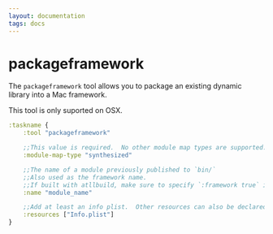 ```yaml
---
layout: documentation
tags: docs
---
```


# packageframework

The `packageframework` tool allows you to package an existing dynamic library into a Mac framework.

This tool is only suported on OSX.

```clojure
:taskname {
    :tool "packageframework"

    ;;This value is required.  No other module map types are supported.
    :module-map-type "synthesized"

    ;;The name of a module previously published to `bin/`
    ;;Also used as the framework name.
    ;;If built with atllbuild, make sure to specify `:framework true` in the `atllbuild` task.
    :name "module_name"

    ;;Add at least an info plist.  Other resources can also be declared here.
    :resources ["Info.plist"]
}
```